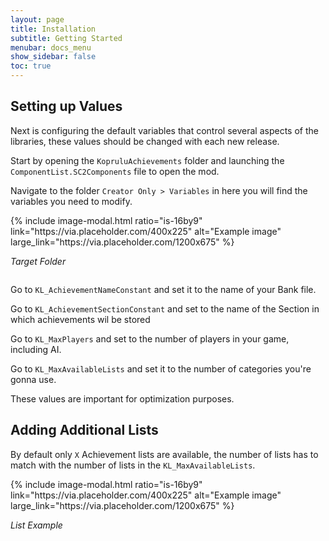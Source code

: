 ```yaml
---
layout: page
title: Installation
subtitle: Getting Started
menubar: docs_menu
show_sidebar: false
toc: true
---
```


## Setting up Values

Next is configuring the default variables that control several aspects of the libraries, these values should be changed with each new release.

Start by opening the `KopruluAchievements` folder and launching the `ComponentList.SC2Components` file to open the mod.

Navigate to the folder `Creator Only > Variables` in here you will find the variables you need to modify.

<div class="columns">
<div class="column is-6">
{% include image-modal.html ratio="is-16by9" link="https://via.placeholder.com/400x225" alt="Example image" large_link="https://via.placeholder.com/1200x675" %}

*Target Folder*
</div>
<div class="column is-6">
</div>
</div>

Go to `KL_AchievementNameConstant` and set it to the name of your Bank file. 

Go to `KL_AchievementSectionConstant` and set to the name of the Section in which achievements wil be stored

Go to `KL_MaxPlayers` and set to the number of players in your game, including AI.

Go to `KL_MaxAvailableLists` and set it to the number of categories you're gonna use.

These values are important for optimization purposes.

## Adding Additional Lists

By default only `X` Achievement lists are available, the number of lists has to match with the number of lists in the `KL_MaxAvailableLists`.

<div class="columns">
<div class="column is-6">
{% include image-modal.html ratio="is-16by9" link="https://via.placeholder.com/400x225" alt="Example image" large_link="https://via.placeholder.com/1200x675" %}

*List Example*
</div>
<div class="column is-6">
</div>
</div>

